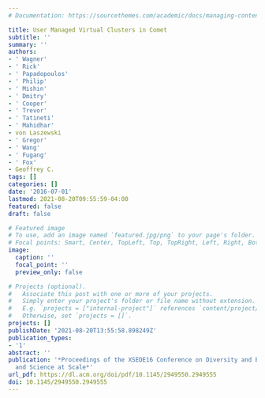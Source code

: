 ```yaml
---
# Documentation: https://sourcethemes.com/academic/docs/managing-content/

title: User Managed Virtual Clusters in Comet
subtitle: ''
summary: ''
authors:
- ' Wagner'
- ' Rick'
- ' Papadopoulos'
- ' Philip'
- ' Mishin'
- ' Dmitry'
- ' Cooper'
- ' Trevor'
- ' Tatineti'
- ' Mahidhar'
- von Laszewski
- ' Gregor'
- ' Wang'
- ' Fugang'
- ' Fox'
- Geoffrey C.
tags: []
categories: []
date: '2016-07-01'
lastmod: 2021-08-20T09:55:59-04:00
featured: false
draft: false

# Featured image
# To use, add an image named `featured.jpg/png` to your page's folder.
# Focal points: Smart, Center, TopLeft, Top, TopRight, Left, Right, BottomLeft, Bottom, BottomRight.
image:
  caption: ''
  focal_point: ''
  preview_only: false

# Projects (optional).
#   Associate this post with one or more of your projects.
#   Simply enter your project's folder or file name without extension.
#   E.g. `projects = ["internal-project"]` references `content/project/deep-learning/index.md`.
#   Otherwise, set `projects = []`.
projects: []
publishDate: '2021-08-20T13:55:58.898249Z'
publication_types:
- '1'
abstract: ''
publication: '*Proceedings of the XSEDE16 Conference on Diversity and Big Data and
  and Science at Scale*'
url_pdf: https://dl.acm.org/doi/pdf/10.1145/2949550.2949555
doi: 10.1145/2949550.2949555
---
```

